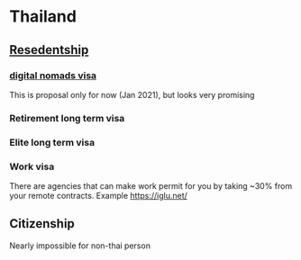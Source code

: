 # Thailand

## [Resedentship](https://vistos.mne.gov.pt/en/national-visas/necessary-documentation/residency)

### [digital nomads visa](https://www.nationthailand.com/business/30399645)
This is proposal only for now (Jan 2021), but looks very promising

### Retirement long term visa

### Elite long term visa

### Work visa

There are agencies that can make work permit for you by taking ~30% from your remote contracts.
Example https://iglu.net/


## Citizenship

Nearly impossible for non-thai person


